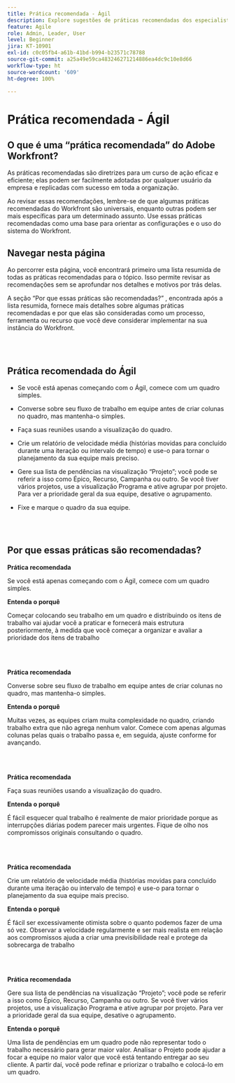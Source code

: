 ```yaml
---
title: Prática recomendada - Ágil
description: Explore sugestões de práticas recomendadas dos especialistas do Adobe Workfront sobre o Ágil.
feature: Agile
role: Admin, Leader, User
level: Beginner
jira: KT-10901
exl-id: c0c05fb4-a61b-41bd-b994-b23571c78788
source-git-commit: a25a49e59ca483246271214886ea4dc9c10e8d66
workflow-type: ht
source-wordcount: '609'
ht-degree: 100%

---
```


# Prática recomendada - Ágil

## O que é uma “prática recomendada” do Adobe Workfront?

As práticas recomendadas são diretrizes para um curso de ação eficaz e eficiente; elas podem ser facilmente adotadas por qualquer usuário da empresa e replicadas com sucesso em toda a organização.

Ao revisar essas recomendações, lembre-se de que algumas práticas recomendadas do Workfront são universais, enquanto outras podem ser mais específicas para um determinado assunto. Use essas práticas recomendadas como uma base para orientar as configurações e o uso do sistema do Workfront.

## Navegar nesta página

Ao percorrer esta página, você encontrará primeiro uma lista resumida de todas as práticas recomendadas para o tópico. Isso permite revisar as recomendações sem se aprofundar nos detalhes e motivos por trás delas.

A seção “Por que essas práticas são recomendadas?” , encontrada após a lista resumida, fornece mais detalhes sobre algumas práticas recomendadas e por que elas são consideradas como um processo, ferramenta ou recurso que você deve considerar implementar na sua instância do Workfront.

</br>
</br>

## Prática recomendada do Ágil

* Se você está apenas começando com o Ágil, comece com um quadro simples.

* Converse sobre seu fluxo de trabalho em equipe antes de criar colunas no quadro, mas mantenha-o simples.
* Faça suas reuniões usando a visualização do quadro.

* Crie um relatório de velocidade média (histórias movidas para concluído durante uma iteração ou intervalo de tempo) e use-o para tornar o planejamento da sua equipe mais preciso.

* Gere sua lista de pendências na visualização “Projeto”; você pode se referir a isso como Épico, Recurso, Campanha ou outro. Se você tiver vários projetos, use a visualização Programa e ative agrupar por projeto. Para ver a prioridade geral da sua equipe, desative o agrupamento.

* Fixe e marque o quadro da sua equipe.

</br>
</br>

## Por que essas práticas são recomendadas?

**Prática recomendada**

Se você está apenas começando com o Ágil, comece com um quadro simples.

**Entenda o porquê**

Começar colocando seu trabalho em um quadro e distribuindo os itens de trabalho vai ajudar você a praticar e fornecerá mais estrutura posteriormente, à medida que você começar a organizar e avaliar a prioridade dos itens de trabalho

</br>
</br>


**Prática recomendada**

Converse sobre seu fluxo de trabalho em equipe antes de criar colunas no quadro, mas mantenha-o simples.


**Entenda o porquê**

Muitas vezes, as equipes criam muita complexidade no quadro, criando trabalho extra que não agrega nenhum valor. Comece com apenas algumas colunas pelas quais o trabalho passa e, em seguida, ajuste conforme for avançando.

</br>
</br>

**Prática recomendada**

Faça suas reuniões usando a visualização do quadro.

**Entenda o porquê**

É fácil esquecer qual trabalho é realmente de maior prioridade porque as interrupções diárias podem parecer mais urgentes. Fique de olho nos compromissos originais consultando o quadro.

</br>
</br>

**Prática recomendada**

Crie um relatório de velocidade média (histórias movidas para concluído durante uma iteração ou intervalo de tempo) e use-o para tornar o planejamento da sua equipe mais preciso.

**Entenda o porquê**

É fácil ser excessivamente otimista sobre o quanto podemos fazer de uma só vez. Observar a velocidade regularmente e ser mais realista em relação aos compromissos ajuda a criar uma previsibilidade real e protege da sobrecarga de trabalho

</br>
</br>

**Prática recomendada**

Gere sua lista de pendências na visualização “Projeto”; você pode se referir a isso como Épico, Recurso, Campanha ou outro. Se você tiver vários projetos, use a visualização Programa e ative agrupar por projeto. Para ver a prioridade geral da sua equipe, desative o agrupamento.

**Entenda o porquê**

Uma lista de pendências em um quadro pode não representar todo o trabalho necessário para gerar maior valor. Analisar o Projeto pode ajudar a focar a equipe no maior valor que você está tentando entregar ao seu cliente. A partir daí, você pode refinar e priorizar o trabalho e colocá-lo em um quadro.
